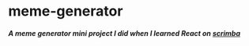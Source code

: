 # meme-generator
<h5>A meme generator mini project I did when I learned React on <a href="www.scrimba.com">scrimba</a>
